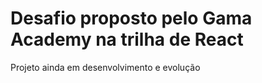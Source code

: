 # Desafio proposto pelo Gama Academy na trilha de React

Projeto ainda em desenvolvimento e evolução
